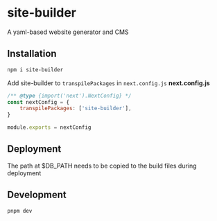 # site-builder

A yaml-based website generator and CMS

## Installation

```sh
npm i site-builder
```

Add site-builder to `transpilePackages` in `next.config.js`
**next.config.js**

```js
/** @type {import('next').NextConfig} */
const nextConfig = {
	transpilePackages: ['site-builder'],
}

module.exports = nextConfig
```

## Deployment

The path at $DB_PATH needs to be copied to the build files during deployment

## Development

```sh
pnpm dev
```
